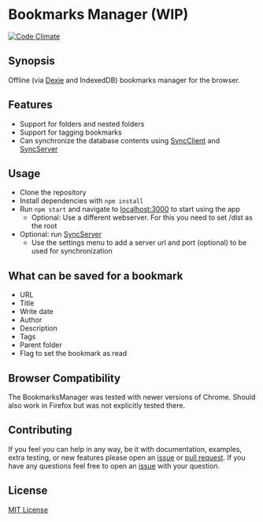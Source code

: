 # Bookmarks Manager (WIP)

[![Code Climate](https://codeclimate.com/github/nponiros/bookmarks_manager/badges/gpa.svg)](https://codeclimate.com/github/nponiros/bookmarks_manager)

## Synopsis

Offline (via [Dexie](http://dexie.org) and IndexedDB) bookmarks manager for the browser.

## Features

* Support for folders and nested folders
* Support for tagging bookmarks
* Can synchronize the database contents using [SyncClient](https://github.com/nponiros/sync_client) and [SyncServer](https://github.com/nponiros/sync_server)

## Usage

* Clone the repository
* Install dependencies with `npm install`
* Run `npm start` and navigate to [localhost:3000](http://localhost:3000) to start using the app
  * Optional: Use a different webserver. For this you need to set /dist as the root
* Optional: run [SyncServer](https://github.com/nponiros/sync_server)
  * Use the settings menu to add a server url and port (optional) to be used for synchronization

## What can be saved for a bookmark

* URL
* Title
* Write date
* Author
* Description
* Tags
* Parent folder
* Flag to set the bookmark as read

## Browser Compatibility

The BookmarksManager was tested with newer versions of Chrome. Should also work in Firefox but was not explicitly tested there.

## Contributing

If you feel you can help in any way, be it with documentation, examples, extra testing, or new features please open an [issue](https://github.com/nponiros/bookmarks_manager/issues) or [pull request](https://github.com/nponiros/bookmarks_manager/pulls).
If you have any questions feel free to open an [issue](https://github.com/nponiros/bookmarks_manager/issues) with your question.

## License

[MIT License](./LICENSE)
